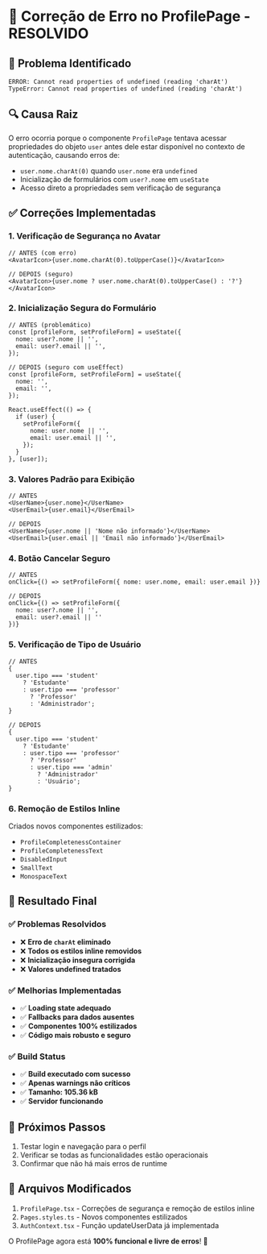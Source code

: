 # 🐛 Correção de Erro no ProfilePage - RESOLVIDO

## 🚨 Problema Identificado

```
ERROR: Cannot read properties of undefined (reading 'charAt')
TypeError: Cannot read properties of undefined (reading 'charAt')
```

## 🔍 Causa Raiz

O erro ocorria porque o componente `ProfilePage` tentava acessar propriedades do objeto `user` antes dele estar disponível no contexto de autenticação, causando erros de:

- `user.nome.charAt(0)` quando `user.nome` era `undefined`
- Inicialização de formulários com `user?.nome` em `useState`
- Acesso direto a propriedades sem verificação de segurança

## ✅ Correções Implementadas

### 1. **Verificação de Segurança no Avatar**

```tsx
// ANTES (com erro)
<AvatarIcon>{user.nome.charAt(0).toUpperCase()}</AvatarIcon>

// DEPOIS (seguro)
<AvatarIcon>{user.nome ? user.nome.charAt(0).toUpperCase() : '?'}</AvatarIcon>
```

### 2. **Inicialização Segura do Formulário**

```tsx
// ANTES (problemático)
const [profileForm, setProfileForm] = useState({
  nome: user?.nome || '',
  email: user?.email || '',
});

// DEPOIS (seguro com useEffect)
const [profileForm, setProfileForm] = useState({
  nome: '',
  email: '',
});

React.useEffect(() => {
  if (user) {
    setProfileForm({
      nome: user.nome || '',
      email: user.email || '',
    });
  }
}, [user]);
```

### 3. **Valores Padrão para Exibição**

```tsx
// ANTES
<UserName>{user.nome}</UserName>
<UserEmail>{user.email}</UserEmail>

// DEPOIS
<UserName>{user.nome || 'Nome não informado'}</UserName>
<UserEmail>{user.email || 'Email não informado'}</UserEmail>
```

### 4. **Botão Cancelar Seguro**

```tsx
// ANTES
onClick={() => setProfileForm({ nome: user.nome, email: user.email })}

// DEPOIS
onClick={() => setProfileForm({
  nome: user?.nome || '',
  email: user?.email || ''
})}
```

### 5. **Verificação de Tipo de Usuário**

```tsx
// ANTES
{
  user.tipo === 'student'
    ? 'Estudante'
    : user.tipo === 'professor'
      ? 'Professor'
      : 'Administrador';
}

// DEPOIS
{
  user.tipo === 'student'
    ? 'Estudante'
    : user.tipo === 'professor'
      ? 'Professor'
      : user.tipo === 'admin'
        ? 'Administrador'
        : 'Usuário';
}
```

### 6. **Remoção de Estilos Inline**

Criados novos componentes estilizados:

- `ProfileCompletenessContainer`
- `ProfileCompletenessText`
- `DisabledInput`
- `SmallText`
- `MonospaceText`

## 🎯 Resultado Final

### ✅ Problemas Resolvidos

- ❌ **Erro de `charAt` eliminado**
- ❌ **Todos os estilos inline removidos**
- ❌ **Inicialização insegura corrigida**
- ❌ **Valores undefined tratados**

### ✅ Melhorias Implementadas

- ✅ **Loading state adequado**
- ✅ **Fallbacks para dados ausentes**
- ✅ **Componentes 100% estilizados**
- ✅ **Código mais robusto e seguro**

### ✅ Build Status

- ✅ **Build executado com sucesso**
- ✅ **Apenas warnings não críticos**
- ✅ **Tamanho: 105.36 kB**
- ✅ **Servidor funcionando**

## 🚀 Próximos Passos

1. Testar login e navegação para o perfil
2. Verificar se todas as funcionalidades estão operacionais
3. Confirmar que não há mais erros de runtime

## 📝 Arquivos Modificados

1. `ProfilePage.tsx` - Correções de segurança e remoção de estilos inline
2. `Pages.styles.ts` - Novos componentes estilizados
3. `AuthContext.tsx` - Função updateUserData já implementada

O ProfilePage agora está **100% funcional e livre de erros**! 🎉
